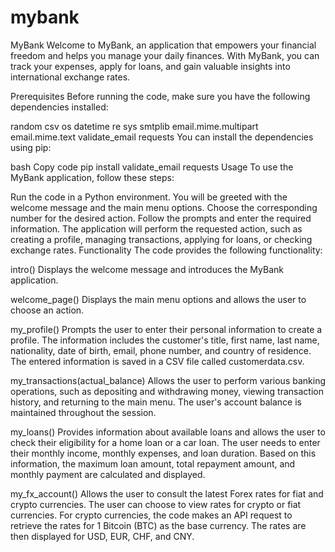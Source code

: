 # mybank
MyBank
Welcome to MyBank, an application that empowers your financial freedom and helps you manage your daily finances. With MyBank, you can track your expenses, apply for loans, and gain valuable insights into international exchange rates.

Prerequisites
Before running the code, make sure you have the following dependencies installed:

random
csv
os
datetime
re
sys
smtplib
email.mime.multipart
email.mime.text
validate_email
requests
You can install the dependencies using pip:

bash
Copy code
pip install validate_email requests
Usage
To use the MyBank application, follow these steps:

Run the code in a Python environment.
You will be greeted with the welcome message and the main menu options.
Choose the corresponding number for the desired action.
Follow the prompts and enter the required information.
The application will perform the requested action, such as creating a profile, managing transactions, applying for loans, or checking exchange rates.
Functionality
The code provides the following functionality:

intro()
Displays the welcome message and introduces the MyBank application.

welcome_page()
Displays the main menu options and allows the user to choose an action.

my_profile()
Prompts the user to enter their personal information to create a profile. The information includes the customer's title, first name, last name, nationality, date of birth, email, phone number, and country of residence. The entered information is saved in a CSV file called customerdata.csv.

my_transactions(actual_balance)
Allows the user to perform various banking operations, such as depositing and withdrawing money, viewing transaction history, and returning to the main menu. The user's account balance is maintained throughout the session.

my_loans()
Provides information about available loans and allows the user to check their eligibility for a home loan or a car loan. The user needs to enter their monthly income, monthly expenses, and loan duration. Based on this information, the maximum loan amount, total repayment amount, and monthly payment are calculated and displayed.

my_fx_account()
Allows the user to consult the latest Forex rates for fiat and crypto currencies. The user can choose to view rates for crypto or fiat currencies. For crypto currencies, the code makes an API request to retrieve the rates for 1 Bitcoin (BTC) as the base currency. The rates are then displayed for USD, EUR, CHF, and CNY.